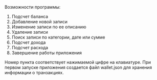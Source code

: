 Возможности программы:

1. Подсчет баланса
2. Добавление новой записи
3. Изменение записи по ее описанию
4. Удаление записи
5. Поиск записи по категории, дате или сумме
6. Подсчет дохода
7. Подсчет расхода
8. Завершение работы приложения

Номер пункта соответствует нажимаемой цифре на клавиатуре.
При первом запуске приложения создается файл wallet.json для хранения информации о транзакциях.
